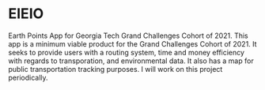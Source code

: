 # EIEIO
Earth Points App for Georgia Tech Grand Challenges Cohort of 2021. 
This app is a minimum viable product for the Grand Challenges Cohort of 2021. It seeks to provide users with a routing system, time and money efficiency with regards to transporation, and environmental data. It also has a map for public transportation tracking purposes. I will work on this project periodically. 
